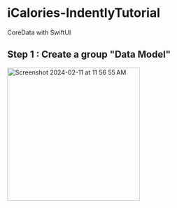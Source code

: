 # iCalories-IndentlyTutorial
CoreData with SwiftUI

## Step 1 :  Create a group "Data Model"
<img width="303" alt="Screenshot 2024-02-11 at 11 56 55 AM" src="https://github.com/TheAppWizard/iCalories-IndentlyTutorial/assets/70090469/30ad885a-5c59-40df-877d-ed1acb7dd5d3">
